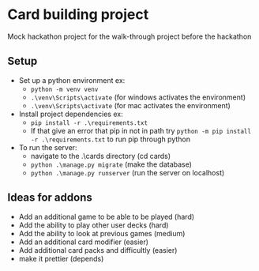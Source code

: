 # Card building project
Mock hackathon project for the walk-through project before the hackathon
## Setup
- Set up a python environment ex:
    - `python -m venv venv`
    - `.\venv\Scripts\activate` (for windows activates the environment)
    - `.\venv\Scripts\activate` (for mac activates the environment)
- Install project dependencies ex:
    - `pip install -r .\requirements.txt`
    - If that give an error that pip in not in path try `python -m pip install -r .\requirements.txt` to run pip through python
- To run the server:
    - navigate to the .\cards directory (cd cards)
    - `python .\manage.py migrate` (make the database)
    - `python .\manage.py runserver` (run the server on localhost)

## Ideas for addons
- Add an additional game to be able to be played (hard)
- Add the ability to play other user decks (hard)
- Add the ability to look at previous games (medium)
- Add an additional card modifier (easier)
- Add additional card packs and difficultly (easier)
- make it prettier (depends)


